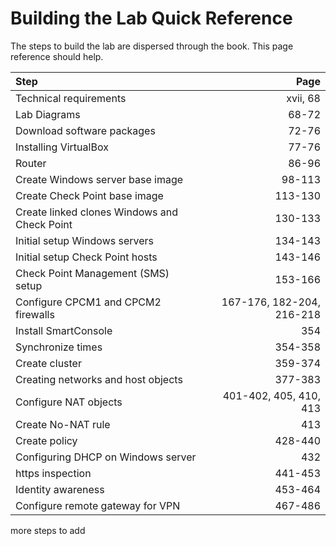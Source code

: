 # Building the Lab Quick Reference
The steps to build the lab are dispersed through the book. This page reference should help.

| Step                                          |                       Page |
| :---                                          |                       ---: |
| Technical requirements                        |                   xvii, 68 |
| Lab Diagrams                                  |                      68-72 |
| Download software packages                    |                      72-76 |
| Installing VirtualBox                         |                      77-76 |
| Router                                        |                      86-96 |
| Create Windows server base image              |                     98-113 |
| Create Check Point base image                 |                    113-130 |
| Create linked clones Windows and Check Point  |                    130-133 |
| Initial setup Windows servers                 |                    134-143 |
| Initial setup Check Point hosts               |                    143-146 |
| Check Point Management (SMS) setup            |                    153-166 |
| Configure CPCM1 and CPCM2 firewalls           |  167-176, 182-204, 216-218 |
| Install SmartConsole                          |                        354 |
| Synchronize times                             |                    354-358 |
| Create cluster                                |                    359-374 |
| Creating networks and host objects            |                    377-383 |
| Configure NAT objects                         |     401-402, 405, 410, 413 |
| Create No-NAT rule                            |                        413 |
| Create policy                                 |                    428-440 |
| Configuring DHCP on Windows server            |                        432 |
| https inspection                              |                    441-453 |
| Identity awareness                            |                    453-464 |
| Configure remote gateway for VPN              |                    467-486 |

more steps to add
